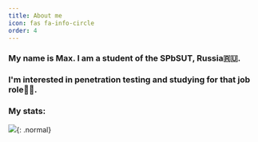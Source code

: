 ```yaml
---
title: About me
icon: fas fa-info-circle
order: 4
---
```


### My name is Max. I am a student of the SPbSUT, Russia🇷🇺.

### I'm interested in penetration testing and studying for that job role👨‍💻.

### My stats:

<script src="https://tryhackme.com/badge/1026785"></script>

![](https://www.hackthebox.eu/badge/image/973692){: .normal}
